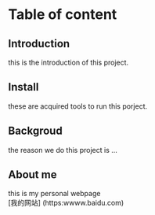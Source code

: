 # **Table of content**  

## **Introduction**  
this is the introduction of this project.
## **Install**  
these are acquired tools to run this porject.
## **Backgroud**  
the reason we do this project is ...
## **About me**
this is my personal webpage  
[我的网站] (https:wwww.baidu.com)
